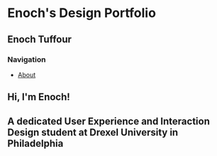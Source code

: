 # Enoch's Design Portfolio
## Enoch Tuffour
<!--
table of content
-welcome page
-work
-outside design
-about
-->
### Navigation

<!-- [Work](#work) -->
<!-- [Outside design](#outsidedesign) -->
- [About](about.html)
<!-- [Contact](#contact)-->

## Hi, I'm Enoch!
## A dedicated User Experience and Interaction Design student at Drexel University in Philadelphia